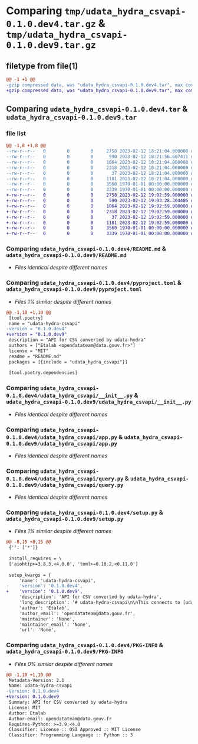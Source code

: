 # Comparing `tmp/udata_hydra_csvapi-0.1.0.dev4.tar.gz` & `tmp/udata_hydra_csvapi-0.1.0.dev9.tar.gz`

## filetype from file(1)

```diff
@@ -1 +1 @@
-gzip compressed data, was "udata_hydra_csvapi-0.1.0.dev4.tar", max compression
+gzip compressed data, was "udata_hydra_csvapi-0.1.0.dev9.tar", max compression
```

## Comparing `udata_hydra_csvapi-0.1.0.dev4.tar` & `udata_hydra_csvapi-0.1.0.dev9.tar`

### file list

```diff
@@ -1,8 +1,8 @@
--rw-r--r--   0        0        0     2758 2023-02-12 18:21:04.000000 udata_hydra_csvapi-0.1.0.dev4/README.md
--rw-r--r--   0        0        0      590 2023-02-12 18:21:56.607411 udata_hydra_csvapi-0.1.0.dev4/pyproject.toml
--rw-r--r--   0        0        0     1064 2023-02-12 18:21:04.000000 udata_hydra_csvapi-0.1.0.dev4/udata_hydra_csvapi/__init__.py
--rw-r--r--   0        0        0     2318 2023-02-12 18:21:04.000000 udata_hydra_csvapi-0.1.0.dev4/udata_hydra_csvapi/app.py
--rw-r--r--   0        0        0       37 2023-02-12 18:21:04.000000 udata_hydra_csvapi-0.1.0.dev4/udata_hydra_csvapi/config_default.toml
--rw-r--r--   0        0        0     1181 2023-02-12 18:21:04.000000 udata_hydra_csvapi-0.1.0.dev4/udata_hydra_csvapi/query.py
--rw-r--r--   0        0        0     3560 1970-01-01 00:00:00.000000 udata_hydra_csvapi-0.1.0.dev4/setup.py
--rw-r--r--   0        0        0     3339 1970-01-01 00:00:00.000000 udata_hydra_csvapi-0.1.0.dev4/PKG-INFO
+-rw-r--r--   0        0        0     2758 2023-02-12 19:02:59.000000 udata_hydra_csvapi-0.1.0.dev9/README.md
+-rw-r--r--   0        0        0      590 2023-02-12 19:03:28.304486 udata_hydra_csvapi-0.1.0.dev9/pyproject.toml
+-rw-r--r--   0        0        0     1064 2023-02-12 19:02:59.000000 udata_hydra_csvapi-0.1.0.dev9/udata_hydra_csvapi/__init__.py
+-rw-r--r--   0        0        0     2318 2023-02-12 19:02:59.000000 udata_hydra_csvapi-0.1.0.dev9/udata_hydra_csvapi/app.py
+-rw-r--r--   0        0        0       37 2023-02-12 19:02:59.000000 udata_hydra_csvapi-0.1.0.dev9/udata_hydra_csvapi/config_default.toml
+-rw-r--r--   0        0        0     1181 2023-02-12 19:02:59.000000 udata_hydra_csvapi-0.1.0.dev9/udata_hydra_csvapi/query.py
+-rw-r--r--   0        0        0     3560 1970-01-01 00:00:00.000000 udata_hydra_csvapi-0.1.0.dev9/setup.py
+-rw-r--r--   0        0        0     3339 1970-01-01 00:00:00.000000 udata_hydra_csvapi-0.1.0.dev9/PKG-INFO
```

### Comparing `udata_hydra_csvapi-0.1.0.dev4/README.md` & `udata_hydra_csvapi-0.1.0.dev9/README.md`

 * *Files identical despite different names*

### Comparing `udata_hydra_csvapi-0.1.0.dev4/pyproject.toml` & `udata_hydra_csvapi-0.1.0.dev9/pyproject.toml`

 * *Files 1% similar despite different names*

```diff
@@ -1,10 +1,10 @@
 [tool.poetry]
 name = "udata-hydra-csvapi"
-version = "0.1.0.dev4"
+version = "0.1.0.dev9"
 description = "API for CSV converted by udata-hydra"
 authors = ["Etalab <opendatateam@data.gouv.fr>"]
 license = "MIT"
 readme = "README.md"
 packages = [{include = "udata_hydra_csvapi"}]
 
 [tool.poetry.dependencies]
```

### Comparing `udata_hydra_csvapi-0.1.0.dev4/udata_hydra_csvapi/__init__.py` & `udata_hydra_csvapi-0.1.0.dev9/udata_hydra_csvapi/__init__.py`

 * *Files identical despite different names*

### Comparing `udata_hydra_csvapi-0.1.0.dev4/udata_hydra_csvapi/app.py` & `udata_hydra_csvapi-0.1.0.dev9/udata_hydra_csvapi/app.py`

 * *Files identical despite different names*

### Comparing `udata_hydra_csvapi-0.1.0.dev4/udata_hydra_csvapi/query.py` & `udata_hydra_csvapi-0.1.0.dev9/udata_hydra_csvapi/query.py`

 * *Files identical despite different names*

### Comparing `udata_hydra_csvapi-0.1.0.dev4/setup.py` & `udata_hydra_csvapi-0.1.0.dev9/setup.py`

 * *Files 1% similar despite different names*

```diff
@@ -8,15 +8,15 @@
 {'': ['*']}
 
 install_requires = \
 ['aiohttp>=3.8.3,<4.0.0', 'toml>=0.10.2,<0.11.0']
 
 setup_kwargs = {
     'name': 'udata-hydra-csvapi',
-    'version': '0.1.0.dev4',
+    'version': '0.1.0.dev9',
     'description': 'API for CSV converted by udata-hydra',
     'long_description': '# udata-hydra-csvapi\n\nThis connects to [udata-hydra](https://github.com/etalab/udata-hydra) and serves the converted CSVs as an API.\n\n## Run locally\n\nStart [udata-hydra](https://github.com/etalab/udata-hydra) via `docker compose`.\n\nLaunch this project:\n\n```shell\ndocker compose up\n```\n\nYou can now access the raw postgrest API on http://localhost:8080.\n\nNow you can launch the proxy (ie the app):\n\n```\npoetry install\npoetry run adev runserver -p8005 udata_hydra_csvapi/app.py\n```\n\nAnd query postgrest via the proxy using a `resource_id`, cf below.\n\n## API\n\n### Meta informations on resource\n\n```shell\ncurl http://localhost:8005/api/resources/60963939-6ada-46bc-9a29-b288b16d969b/\n```\n\n```json\n{\n  "created_at": "2023-02-11T11:44:03.875615+00:00",\n  "url": "https://data.toulouse-metropole.fr//explore/dataset/boulodromes/download?format=csv&timezone=Europe/Berlin&use_labels_for_header=false",\n  "links": [\n    {\n      "href": "/api/resources/60963939-6ada-46bc-9a29-b288b16d969b/profile/",\n      "type": "GET",\n      "rel": "profile"\n    },\n    {\n      "href": "/api/resources/60963939-6ada-46bc-9a29-b288b16d969b/data/",\n      "type": "GET",\n      "rel": "data"\n    }\n  ]\n}\n```\n\n### Profile (csv-detective output) for a resource\n\n```shell\ncurl http://localhost:8005/api/resources/60963939-6ada-46bc-9a29-b288b16d969b/profile/\n```\n\n```json\n{\n  "profile": {\n    "header": [\n        "geo_point_2d",\n        "geo_shape",\n        "ins_nom",\n        "ins_complexe_nom_cplmt",\n        "ins_codepostal",\n        "secteur",\n        "..."\n    ]\n  },\n  "...": "..."\n}\n```\n\n### Data for a resource (ie resource API)\n\n```shell\ncurl http://localhost:8005/api/resources/60963939-6ada-46bc-9a29-b288b16d969b/data/?limit=1\n```\n\n```json\n[\n  {\n    "__id": 1,\n    "geo_point_2d": "43.58061543292057,1.401751073689455",\n    "geo_shape": {\n      "coordinates": [\n        [\n          1.401751073689455,\n          43.58061543292057\n        ]\n      ],\n      "type": "MultiPoint"\n    },\n    "ins_nom": "BOULODROME LOU BOSC",\n    "ins_complexe_nom_cplmt": "COMPLEXE SPORTIF DU MIRAIL",\n    "ins_codepostal": 31100,\n    "secteur": "Toulouse Ouest",\n    "quartier": 6.3,\n    "acces_libre": null,\n    "ins_nb_equ": 1,\n    "ins_detail_equ": "",\n    "ins_complexe_nom": "",\n    "ins_adresse": "",\n    "ins_commune": "",\n    "acces_public_horaires": null,\n    "acces_club_scol": null,\n    "ins_nom_cplmt": "",\n    "ins_id_install": ""\n  }\n]\n```\n\nOn this endpoint you can use every neat stuff postgrest provides. Here we only want the `ins_nom` column where it icontains "maurice":\n\n```shell\ncurl "http://localhost:8005/api/resources/60963939-6ada-46bc-9a29-b288b16d969b/data/?select=ins_nom&ins_nom=ilike.*maurice*"\n```\n\n```json\n[\n  {\n    "ins_nom": "BOULODROME MAURICE BECANNE"\n  }\n]\n```\n',
     'author': 'Etalab',
     'author_email': 'opendatateam@data.gouv.fr',
     'maintainer': 'None',
     'maintainer_email': 'None',
     'url': 'None',
```

### Comparing `udata_hydra_csvapi-0.1.0.dev4/PKG-INFO` & `udata_hydra_csvapi-0.1.0.dev9/PKG-INFO`

 * *Files 0% similar despite different names*

```diff
@@ -1,10 +1,10 @@
 Metadata-Version: 2.1
 Name: udata-hydra-csvapi
-Version: 0.1.0.dev4
+Version: 0.1.0.dev9
 Summary: API for CSV converted by udata-hydra
 License: MIT
 Author: Etalab
 Author-email: opendatateam@data.gouv.fr
 Requires-Python: >=3.9,<4.0
 Classifier: License :: OSI Approved :: MIT License
 Classifier: Programming Language :: Python :: 3
```

